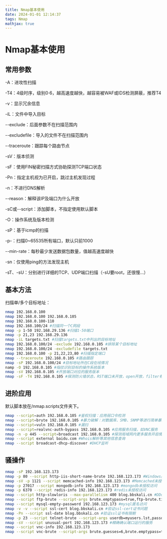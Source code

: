```yaml
---
title: Nmap基本使用
date: 2024-01-01 12:14:37
tags: Nmap
mathjax: true
---
```


# Nmap基本使用

## 常用参数

-A：进攻性扫描

-T4：4级时序，级别0·6，越高速度越快，越容易被WAF或IDS检测屏蔽，推荐T4

-v：显示冗余信息

-iL：文件中导入目标

--exclude：后面参数不在扫描范围内

--excludefile：导入的文件不在扫描范围内

--traceroute：跟踪每个路由节点

-sV：版本侦测

-sF：使用FIN秘密扫描方式协助探测TCP端口状态

-Pn：指定主机视为已开启，跳过主机发现过程

-n：不进行DNS解析

--reason：解释该IP及端口为什么开放

-sC或--script：添加脚本，不指定使用默认脚本

-O：操作系统及版本检测

-sP：基于icmp的扫描

-p-：扫描0~65535所有端口，默认只前1000

--min-rate：每秒最少发送数据包数量，值越高速度越快

-sn：仅使用ping的方法发现主机

-sT、-sU：分别进行详细的TCP、UDP端口扫描（-sU要root，还很慢...）

## 基本方法

扫描单/多个目标地址：

```bash
nmap 192.168.0.100
nmap 192.168.0.100 192.168.0.105
nmap 192.168.0.100-110
nmap 192.168.100/24 #扫描同一个C网段
nmap -p 1-50 192.168.29.136 #扫描1-50端口
nmap -p 21,23 192.168.29.136
nmap -iL targets.txt #扫描targets.txt中列出的目标地址
nmap 192.168.0.100/24 -exclude 192.168.0.105 #排除某个目标地址
nmap 192.168.0.100/24 -excludefile targets.txt
nmap 192.168.0.100 -p 21,22,23,80 #扫描指定端口
nmap --traceroute 192.168.0.105 #路由跟踪
nmap -sP 192.168.0.100/24 #目标地址所在C段在线情况
namp -O 192.168.0.105 #指纹识别目标的操作系统版本
nmap -sV 192.168.0.105 #开放端口对应的服务版本
nmap -sF -T4 192.168.0.105 #探测防火墙状态，RST端口未开放，open开放，filter有防火墙
```

## 进阶应用

默认脚本放在/nmap.scripts文件夹下。

```bash
nmap --script=auth 192.168.0.105 #鉴权扫描：应用弱口令检测
nmap --script=brute 192.168.0.105 #暴力破解：对数据库、SMB、SNMP等进行简单暴力猜解
nmap --script=vuln 192.168.0.105 #漏扫
nmap --script=realvnc-auth-bypass 192.168.0.105 #应用服务扫描，如VNC服务
nmap -n -p 445 --script=broadcast 192.168.0.105 #探测局域网内更多服务开启情况
nmap --script external baidu.com #Whois解析等其他信息查询
nmap --script broadcast-dhcp-discover #DHCP监听
```

## 骚操作

```bash
nmap -sP 192.168.123.173
nmap -p 80 --script http-iis-short-name-brute 192.168.123.173 #Windows服务器iis短文件名泄漏
nmap -sV -p 1121 --script memcached-info 192.168.123.173 #Memcached未授权访问
nmap -p 27017 --script mongodb-info 192.168.123.173 #mongodb未授权访问
nmap -p 6370 --script redis-info 192.168.123.173 #redis未授权访问
nmap --script http-slowloris --max-parallelism 400 blog.bbskali.cn #DDoS
nmap --script ftp-brute --script-args brute.emptypass=true,ftp-brute.timeout=30,userdb=/root/zi.txt,brute.useraspass=true,passdb=/root/passwords.txt,brute.threads=3,brute.delay=6 192.168.123.173 #ftp弱口令暴力破解
nmap --script mysql-empty-password 192.168.123.173 #mysql匿名访问
nmap -v -v --script ssl-cert blog.bbskali.cn #验证ssl-cert证书问题
nmap -Pn --script ssl-date blog.bbskali.cn #验证ssl证书有限期
nmap -p 23 --script telnet-brute --script-args userdb=myusers.lst,passdb=mypwds.lst --script-args telnet-brute.timeout=8s 192.168.123.173 #暴力破解telnet
nmap -sV --script unusual-port 192.168.123.173 #精确确认端口运行的服务
nmap --script vnc-info 192.168.123.173
nmap --script vnc-brute --script-args brute.guesses=6,brute.emptypass=true,userdb=/root/zi.txt,brute.useraspass=true,passdb=/root/zi.txt,brute.retries=3,brute.threads=2,brute.delay=3 192.168.123.173 #暴力破解vnc
```

